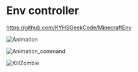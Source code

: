 # Env controller

https://github.com/KYHSGeekCode/MinecraftEnv

![Animation](https://raw.githubusercontent.com/KYHSGeekCode/ControlMinecraft/main/output.gif)

![Animation_command](https://raw.githubusercontent.com/KYHSGeekCode/ControlMinecraft/main/output_husk.gif)

![KillZombie](https://raw.githubusercontent.com/KYHSGeekCode/ControlMinecraft/main/output_zombie.gif)
